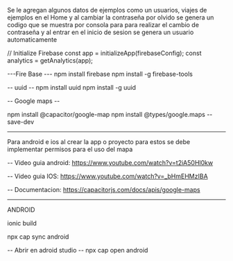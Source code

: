 Se le agregan algunos datos de ejemplos como un usuarios, viajes de ejemplos en el Home y al cambiar la contraseña por olvido se genera un codigo que se muestra por consola para para realizar el cambio de contraseña y al entrar en el inicio de sesion se genera un usuario automaticamente

// Initialize Firebase
const app = initializeApp(firebaseConfig);
const analytics = getAnalytics(app);


---Fire Base ---
npm install firebase
npm install -g firebase-tools

-- uuid --
npm install uuid
npm install -g uuid

-- Google maps -- 

npm install @capacitor/google-map
npm install @types/google.maps --save-dev

**********************************************************************************************************************************************************************************************************

Para android e ios al crear la app o proyecto para estos se debe implementar permisos para el uso del mapa

-- Video guia android: https://www.youtube.com/watch?v=t2iA50Hl0kw

-- Video guia IOS: https://www.youtube.com/watch?v=_bHmEHMzIBA

-- Documentacion: https://capacitorjs.com/docs/apis/google-maps 


**********************************************************************************************************************************************************************************************************

ANDROID


ionic build

npx cap sync android

-- Abrir en adroid studio --
npx cap open android